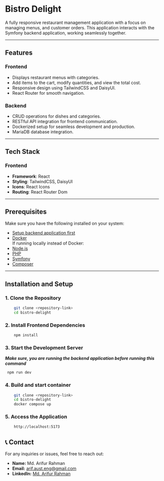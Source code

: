 # Bistro Delight

A fully responsive restaurant management application with a focus on managing menus, and customer orders. This application interacts with the Symfony backend application, working seamlessly together.

---

## Features

### Frontend

- Displays restaurant menus with categories.
- Add items to the cart, modify quantities, and view the total cost.
- Responsive design using TailwindCSS and DaisyUI.
- React Router for smooth navigation.

### Backend

- CRUD operations for dishes and categories.
- RESTful API integration for frontend communication.
- Dockerized setup for seamless development and production.
- MariaDB database integration.

---

## Tech Stack

### Frontend

- **Framework**: React
- **Styling**: TailwindCSS, DaisyUI
- **Icons**: React Icons
- **Routing**: React Router Dom

---

## Prerequisites

Make sure you have the following installed on your system:

- [Setup backend application first](https://github.com/Engarif3/restaurant-management)
- [Docker](https://www.docker.com/)  
  If running locally instead of Docker:
- [Node.js](https://nodejs.org/)
- [PHP](https://www.php.net/)
- [Symfony](https://symfony.com/)
- [Composer](https://getcomposer.org/)

---

## Installation and Setup

### 1. Clone the Repository

```bash
    git clone <repository-link>
    cd bistro-delight
```

### 2. Install Frontend Dependencies

```bash
    npm install
```

### 3. Start the Development Server

**_Make sure, you are running the backend application before running this command_**

```bash
 npm run dev
```

### 4. Build and start container

```bash
    git clone <repository-link>
    cd bistro-delight
    docker compose up
```

### 5. Access the Application

```bash
    http://localhost:5173
```

## 📞 Contact

For any inquiries or issues, feel free to reach out:

- **Name:** Md. Arifur Rahman
- **Email:** [arif.aust.eng@gmail.com](mailto:arif.aust.eng@gmail.com)
- **LinkedIn:** [Md. Arifur Rahman](https://www.linkedin.com/in/engarif3/)
